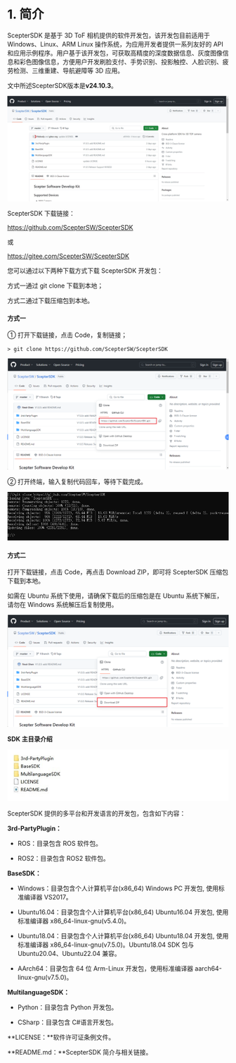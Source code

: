# 1. 简介

ScepterSDK 是基于 3D ToF 相机提供的软件开发包，该开发包目前适用于 Windows、Linux、ARM Linux 操作系统，为应用开发者提供一系列友好的 API 和应用示例程序。用户基于该开发包，可获取高精度的深度数据信息、灰度图像信息和彩色图像信息，方便用户开发刷脸支付、手势识别、投影触控、人脸识别、疲劳检测、三维重建、导航避障等 3D 应用。

文中所述ScepterSDK版本是**v24.10.3**。

![ScepterSDK](Overview-asserts/01.png)

ScepterSDK 下载链接：

<https://github.com/ScepterSW/ScepterSDK>

或

<https://gitee.com/ScepterSW/ScepterSDK>

您可以通过以下两种下载方式下载 ScepterSDK 开发包：

方式一通过 git clone 下载到本地；

方式二通过下载压缩包到本地。

<!-- tabs:start -->

#### **方式一**

① 打开下载链接，点击 Code，复制链接；

```shell
> git clone https://github.com/ScepterSW/ScepterSDK
```

![git clone SDK http](<Overview-asserts/02.png>)

② 打开终端，输入复制代码回车，等待下载完成。

![git clone ScepterSDK](<Overview-asserts/03.png>)

#### **方式二**

打开下载链接，点击 Code，再点击 Download ZIP，即可将 ScepterSDK 压缩包下载到本地。

如需在 Ubuntu 系统下使用，请确保下载后的压缩包是在 Ubuntu 系统下解压，请勿在 Windows 系统解压后复制使用。

![GitHub ScepterSDK](<Overview-asserts/04.png>)

<!-- tabs:end -->

**SDK 主目录介绍**

![ScepterSDK Content](<Overview-asserts/05.png>)

ScepterSDK 提供的多平台和开发语言的开发包，包含如下内容：

**3rd-PartyPlugin：**

- ROS：目录包含 ROS 软件包。

- ROS2：目录包含 ROS2 软件包。

**BaseSDK：**

- Windows：目录包含个人计算机平台(x86_64) Windows PC 开发包, 使用标准编译器 VS2017。

- Ubuntu16.04：目录包含个人计算机平台(x86_64) Ubuntu16.04 开发包, 使用标准编译器 x86_64-linux-gnu(v5.4.0)。

- Ubuntu18.04：目录包含个人计算机平台(x86_64) Ubuntu18.04 开发包, 使用标准编译器 x86_64-linux-gnu(v7.5.0)。Ubuntu18.04 SDK 包与 Ubuntu20.04、Ubuntu22.04 兼容。

- AArch64：目录包含 64 位 Arm-Linux 开发包，使用标准编译器 aarch64-linux-gnu(v7.5.0)。

**MultilanguageSDK：**

- Python：目录包含 Python 开发包。

- CSharp：目录包含 C#语言开发包。

**LICENSE：**软件许可证条例文件。

**README.md：**ScepterSDK 简介与相关链接。

